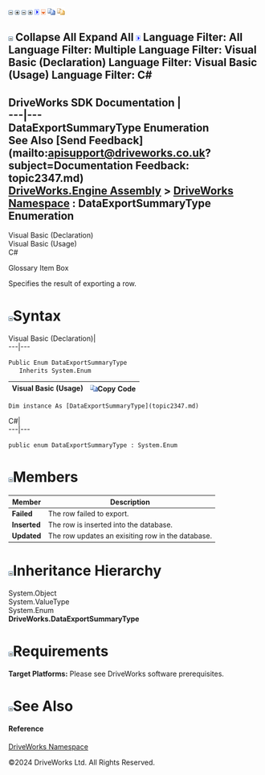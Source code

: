 ![](dotnetimages/collapse.gif) ![](dotnetimages/expand.gif) ![](dotnetimages/collapse.gif) ![](dotnetimages/expand.gif) ![](dotnetimages/drpdown.gif) ![](dotnetimages/drpdown_orange.gif) ![](dotnetimages/copycode.gif) ![](dotnetimages/copycodeHighlight.gif)

![](dotnetimages/collapse.gif) Collapse All Expand All ![](dotnetimages/drpdown.gif) Language Filter: All  Language Filter: Multiple  Language Filter: Visual Basic (Declaration) Language Filter: Visual Basic (Usage) Language Filter: C#  
---  
DriveWorks SDK Documentation  |   
---|---  
DataExportSummaryType Enumeration   
See Also [Send Feedback](mailto:apisupport@driveworks.co.uk?subject=Documentation Feedback: topic2347.md)  
[DriveWorks.Engine Assembly](topic2156.md) > [DriveWorks Namespace](topic2159.md) : DataExportSummaryType Enumeration  
---  
  
Visual Basic (Declaration)    
Visual Basic (Usage)    
C# 

Glossary Item Box

Specifies the result of exporting a row. 

# ![](dotnetimages/collapse.gif)Syntax

Visual Basic (Declaration)|   
---|---  
      
    
    Public Enum DataExportSummaryType 
       Inherits System.Enum  
  
Visual Basic (Usage)| ![](dotnetimages/copycode.gif)Copy Code  
---|---  
      
    
    Dim instance As [DataExportSummaryType](topic2347.md)  
  
C#|   
---|---  
      
    
    public enum DataExportSummaryType : System.Enum   
  
# ![](dotnetimages/collapse.gif)Members

Member| Description  
---|---  
**Failed**|  The row failed to export.  
**Inserted**|  The row is inserted into the database.  
**Updated**|  The row updates an exisiting row in the database.  
  
# ![](dotnetimages/collapse.gif)Inheritance Hierarchy

System.Object  
System.ValueType  
System.Enum  
**DriveWorks.DataExportSummaryType**  


# ![](dotnetimages/collapse.gif)Requirements

**Target Platforms:** Please see DriveWorks software prerequisites.

# ![](dotnetimages/collapse.gif)See Also

#### Reference

[DriveWorks Namespace](topic2159.md)

©2024 DriveWorks Ltd. All Rights Reserved.
